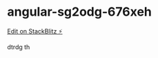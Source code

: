 # angular-sg2odg-676xeh

[Edit on StackBlitz ⚡️](https://stackblitz.com/edit/angular-sg2odg-676xeh)

dtrdg th